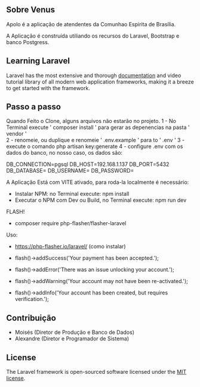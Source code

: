 ## Sobre Venus

Apolo é a aplicação de atendentes da Comunhao Espirita de Brasília.

A Aplicação é construída utiliando os recursos do Laravel, Bootstrap e banco Postgress.

## Learning Laravel

Laravel has the most extensive and thorough [documentation](https://laravel.com/docs) and video tutorial library of all modern web application frameworks, making it a breeze to get started with the framework.

## Passo a passo

Quando Feito o Clone, alguns arquivos não estarão no projeto.
1 - No Terminal execute  ' composer install ' para gerar as depenencias na pasta ' vendor '  
2 - renomeie, ou duplique e renomeie ' .env.example ' para to ' .env '
3 - execute o comando php artisan key:generate
4 - configure .env com os dados do banco, no nosso caso, os dados são: 

DB_CONNECTION=pgsql
DB_HOST=192.168.1.137
DB_PORT=5432
DB_DATABASE=
DB_USERNAME=
DB_PASSWORD=

A Aplicação Está com VITE ativado, para roda-la localmente é necessário:
 - Instalar NPM: no Terminal execute: npm install
 - Executar o NPM com Dev ou Build, no Terminal execute: npm run dev

FLASH!
 - composer require php-flasher/flasher-laravel

 Uso:

 - https://php-flasher.io/laravel/ (como instalar)

 - flash()->addSuccess('Your payment has been accepted.');

 - flash()->addError('There was an issue unlocking your account.');

 - flash()->addWarning('Your account may not have been re-activated.');

 - flash()->addInfo('Your account has been created, but requires verification.');

## Contribuição

 - Moisés (Diretor de Produção e Banco de Dados)
 - Alexandre (Diretor e Programador de Sistema)

## License

The Laravel framework is open-sourced software licensed under the [MIT license](https://opensource.org/licenses/MIT).
